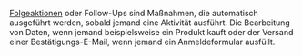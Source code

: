 [Folgeaktionen](http://www.copernica.com/en/about-us/news/follow-up-actions-the-key-to-success) oder
Follow-Ups sind Maßnahmen, die automatisch ausgeführt werden, sobald
jemand eine Aktivität ausführt. Die Bearbeitung von Daten, wenn jemand
beispielsweise ein Produkt kauft oder der Versand einer
Bestätigungs-E-Mail, wenn jemand ein Anmeldeformular ausfüllt.
